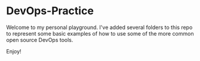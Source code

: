 # DevOps-Practice

Welcome to my personal playground. 
I've added several folders to this repo to represent some basic examples 
of how to use some of the more common open source DevOps tools.

Enjoy!